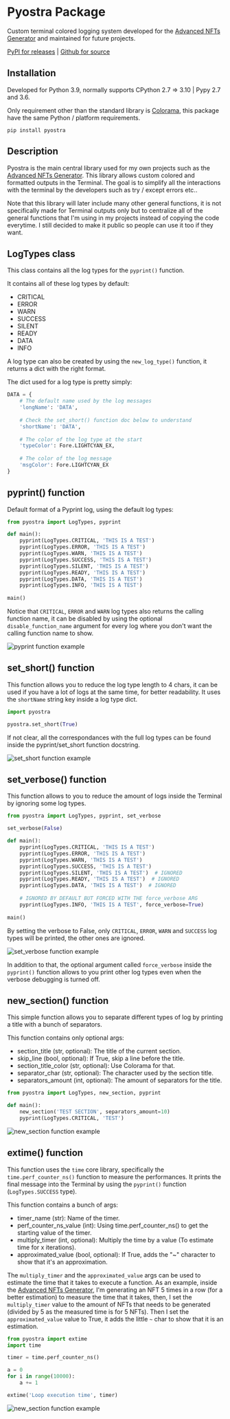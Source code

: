 # Pyostra Package
Custom terminal colored logging system developed for the [Advanced NFTs Generator](https://github.com/ostra-project/Advanced-NFTs-Generator) and maintained for future projects.

[PyPI for releases](https://pypi.org/project/pyostra/) | [Github for source](https://github.com/yoratoni/pyostra)


## Installation
Developed for Python 3.9, normally supports CPython 2.7 => 3.10 | Pypy 2.7 and 3.6.

Only requirement other than the standard library is [Colorama](https://github.com/tartley/colorama), this package have the same Python / platform requirements.

```
pip install pyostra
```


## Description
Pyostra is the main central library used for my own projects such as the [Advanced NFTs Generator](https://github.com/ostra-project/Advanced-NFTs-Generator). This library allows custom colored and formatted outputs in the Terminal.
The goal is to simplify all the interactions with the terminal by the developers such as try / except errors etc..

Note that this library will later include many other general functions, it is not specifically made for Terminal outputs only but to centralize all of the general functions that I'm using in my projects instead of copying the code everytime. I still decided to make it public so people can use it too if they want.


## LogTypes class
This class contains all the log types for the `pyprint()` function.

It contains all of these log types by default:
- CRITICAL
- ERROR
- WARN
- SUCCESS
- SILENT
- READY
- DATA
- INFO

A log type can also be created by using the `new_log_type()` function, it returns a dict with the right format.

The dict used for a log type is pretty simply:
```py
DATA = {
    # The default name used by the log messages
    'longName': 'DATA',
    
    # Check the set_short() function doc below to understand
    'shortName': 'DATA',
    
    # The color of the log type at the start
    'typeColor': Fore.LIGHTCYAN_EX,
    
    # The color of the log message
    'msgColor': Fore.LIGHTCYAN_EX
}
```


## pyprint() function
Default format of a Pyprint log, using the default log types:
```py
from pyostra import LogTypes, pyprint

def main():
    pyprint(LogTypes.CRITICAL, 'THIS IS A TEST')
    pyprint(LogTypes.ERROR, 'THIS IS A TEST')
    pyprint(LogTypes.WARN, 'THIS IS A TEST')
    pyprint(LogTypes.SUCCESS, 'THIS IS A TEST')
    pyprint(LogTypes.SILENT, 'THIS IS A TEST')
    pyprint(LogTypes.READY, 'THIS IS A TEST')
    pyprint(LogTypes.DATA, 'THIS IS A TEST')
    pyprint(LogTypes.INFO, 'THIS IS A TEST')
    
main()
```
Notice that `CRITICAL`, `ERROR` and `WARN` log types also returns the calling function name,
it can be disabled by using the optional `disable_function_name` argument for every log where you don't want the calling function name to show.

![](https://github.com/yoratoni/pyostra/blob/main/documentation/default_output.png "pyprint function example")


## set_short() function
This function allows you to reduce the log type length to 4 chars, it can be used if you have a lot of logs at the same time, for better readability. It uses the `shortName` string key inside a log type dict.
```py
import pyostra

pyostra.set_short(True)
```
If not clear, all the correspondances with the full log types can be found inside the pyprint/set_short function docstring.

![](https://github.com/yoratoni/pyostra/blob/main/documentation/set_short.png "set_short function example")


## set_verbose() function
This function allows to you to reduce the amount of logs inside the Terminal by ignoring some log types.
```py
from pyostra import LogTypes, pyprint, set_verbose

set_verbose(False)

def main():
    pyprint(LogTypes.CRITICAL, 'THIS IS A TEST')
    pyprint(LogTypes.ERROR, 'THIS IS A TEST')
    pyprint(LogTypes.WARN, 'THIS IS A TEST')
    pyprint(LogTypes.SUCCESS, 'THIS IS A TEST')
    pyprint(LogTypes.SILENT, 'THIS IS A TEST')  # IGNORED
    pyprint(LogTypes.READY, 'THIS IS A TEST')  # IGNORED
    pyprint(LogTypes.DATA, 'THIS IS A TEST')  # IGNORED
    
    # IGNORED BY DEFAULT BUT FORCED WITH THE force_verbose ARG
    pyprint(LogTypes.INFO, 'THIS IS A TEST', force_verbose=True)
    
main()
```
By setting the verbose to False, only `CRITICAL`, `ERROR`, `WARN` and `SUCCESS` log types will be printed, the other ones are ignored.

![](https://github.com/yoratoni/pyostra/blob/main/documentation/set_verbose.png "set_verbose function example")

In addition to that, the optional argument called `force_verbose` inside the `pyprint()` function allows to you print other log types even when the verbose debugging is turned off.


## new_section() function
This simple function allows you to separate different types of log by printing a title with a bunch of separators.

This function contains only optional args:
- section_title (str, optional): The title of the current section.
- skip_line (bool, optional): If True, skip a line before the title.
- section_title_color (str, optional): Use Colorama for that.
- separator_char (str, optional): The character used by the section title.
- separators_amount (int, optional): The amount of separators for the title.

```py
from pyostra import LogTypes, new_section, pyprint

def main():
    new_section('TEST SECTION', separators_amount=10)
    pyprint(LogTypes.CRITICAL, 'TEST')
```

![](https://github.com/yoratoni/pyostra/blob/main/documentation/new_section.png "new_section function example")


## extime() function
This function uses the `time` core library, specifically the `time.perf_counter_ns()` function to measure the performances.
It prints the final message into the Terminal by using the `pyprint()` function (`LogTypes.SUCCESS` type).

This function contains a bunch of args:
- timer_name (str): Name of the timer.
- perf_counter_ns_value (int): Using time.perf_counter_ns() to get the starting value of the timer.
- multiply_timer (int, optional): Multiply the time by a value (To estimate time for x iterations).
- approximated_value (bool, optional): If True, adds the "~" character to show that it's an approximation.

The `multiply_timer` and the `approximated_value` args can be used to estimate the time that it takes to execute a function.
As an example, inside the [Advanced NFTs Generator](https://github.com/ostra-project/Advanced-NFTs-Generator), I'm generating an NFT 5 times in a row (for a better estimation) to measure the time that it takes, then, I set the `multiply_timer` value to the amount of NFTs that needs to be generated (divided by 5 as the measured time is for 5 NFTs). Then I set the `approximated_value` value to True, it adds the little `~` char to show that it is an estimation.

```py
from pyostra import extime
import time

timer = time.perf_counter_ns()

a = 0
for i in range(10000):
    a += 1

extime('Loop execution time', timer)
```

![](https://github.com/yoratoni/pyostra/blob/main/documentation/extime.png "new_section function example")
